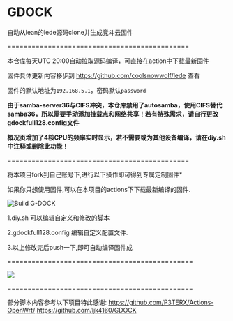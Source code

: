 # GDOCK
 自动从lean的lede源码clone并生成竞斗云固件 

=============================================

本仓库每天UTC 20:00自动拉取源码编译，可直接在action中下载最新固件

固件具体更新内容移步到 https://github.com/coolsnowwolf/lede 查看

固件的默认地址为`192.168.5.1`，密码默认`password`

**由于samba-server36与CIFS冲突，本仓库禁用了autosamba，使用CIFS替代samba36，所以需要手动添加挂载点和网络共享！若有特殊需求，请自行更改gdockfull128.config文件**

**概况页增加了4核CPU的频率实时显示，若不需要或为其他设备编译，请在diy.sh中注释或删除此功能！**

=============================================

将本项目fork到自己账号下,进行以下操作即可得到专属定制固件*

如果你只想使用固件,可以在本项目的actions下下载最新编译的固件.

![Build G-DOCK](https://github.com/Cathgao/GDOCK/workflows/Build%20G-DOCK/badge.svg)

1.diy.sh
可以编辑自定义和修改的脚本

2.gdockfull128.config
编辑自定义配置文件.

3.以上修改完后push一下,即可自动编译固件成

==============================================

![](/screenshots/r619ac1.png)

==============================================

部分脚本内容参考以下项目特此感谢:
https://github.com/P3TERX/Actions-OpenWrt/
https://github.com/ljk4160/GDOCK